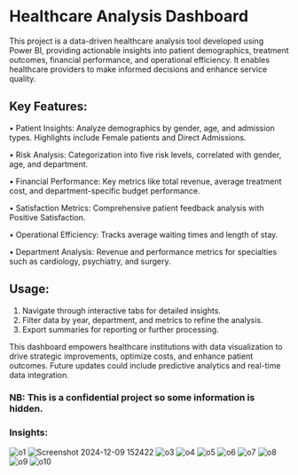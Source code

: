# Healthcare Analysis Dashboard
This project is a data-driven healthcare analysis tool developed using Power BI, providing actionable insights into patient demographics, treatment outcomes, financial performance, and operational efficiency. It enables healthcare providers to make informed decisions and enhance service quality.
## Key Features:
•	Patient Insights: Analyze demographics by gender, age, and admission types. Highlights include Female patients and Direct Admissions.

•	Risk Analysis: Categorization into five risk levels, correlated with gender, age, and department.

•	Financial Performance: Key metrics like total revenue, average treatment cost, and department-specific budget performance.

•	Satisfaction Metrics: Comprehensive patient feedback analysis with Positive Satisfaction.

•	Operational Efficiency: Tracks average waiting times and length of stay.

•	Department Analysis: Revenue and performance metrics for specialties such as cardiology, psychiatry, and surgery.

## Usage:
1.	Navigate through interactive tabs for detailed insights.
2.	Filter data by year, department, and metrics to refine the analysis.
3.	Export summaries for reporting or further processing.

This dashboard empowers healthcare institutions with data visualization to drive strategic improvements, optimize costs, and enhance patient outcomes. Future updates could include predictive analytics and real-time data integration.
### NB: This is a confidential project so some information is hidden.
### Insights: 
![o1](https://github.com/user-attachments/assets/d8dc4e26-8662-4e7c-b3ee-dc9aaf3b78bc)
![Screenshot 2024-12-09 152422](https://github.com/user-attachments/assets/14398fa1-c086-4330-b45b-096316e20e6f)
![o3](https://github.com/user-attachments/assets/fc526751-388b-435b-808f-1274b15edfae)
![o4](https://github.com/user-attachments/assets/55f1c549-dd1e-472c-b33e-0f4609ed4ea5)
![o5](https://github.com/user-attachments/assets/64d0396a-9020-4895-8b94-4b37e8b9d113)
![o6](https://github.com/user-attachments/assets/83855684-4523-4a98-ad28-70fe43211aab)
![o7](https://github.com/user-attachments/assets/b5f754d1-3711-4beb-bcae-8908beb92e6d)
![o8](https://github.com/user-attachments/assets/1b7145db-e19d-414d-81c3-e0b9ed07baad)
![o9](https://github.com/user-attachments/assets/b34a6616-460f-4143-9c48-c23a6c123b53)
![o10](https://github.com/user-attachments/assets/9ff8fe2c-d766-4044-8e13-de79b787ee28)
